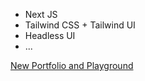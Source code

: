 

+ Next JS
+ Tailwind CSS + Tailwind UI
+ Headless UI
+ ...


[New Portfolio and Playground](https://next.unifiedfield.mx/)